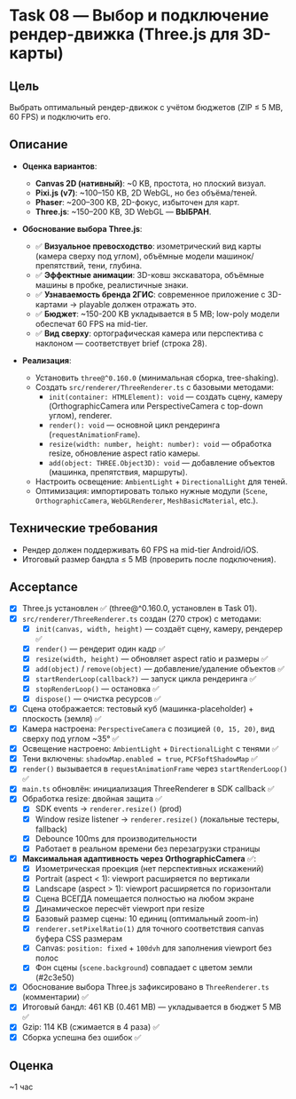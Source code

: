# Task 08 — Выбор и подключение рендер-движка (Three.js для 3D-карты)

## Цель
Выбрать оптимальный рендер-движок с учётом бюджетов (ZIP ≤ 5 MB, 60 FPS) и подключить его.

## Описание
- **Оценка вариантов**:
  - **Canvas 2D (нативный)**: ~0 KB, простота, но плоский визуал.
  - **Pixi.js (v7)**: ~100–150 KB, 2D WebGL, но без объёма/теней.
  - **Phaser**: ~200–300 KB, 2D-фокус, избыточен для карт.
  - **Three.js**: ~150–200 KB, 3D WebGL — **ВЫБРАН**.

- **Обоснование выбора Three.js**:
  - ✅ **Визуальное превосходство**: изометрический вид карты (камера сверху под углом), объёмные модели машинок/препятствий, тени, глубина.
  - ✅ **Эффектные анимации**: 3D-ковш экскаватора, объёмные машины в пробке, реалистичные знаки.
  - ✅ **Узнаваемость бренда 2ГИС**: современное приложение с 3D-картами → playable должен отражать это.
  - ✅ **Бюджет**: ~150-200 KB укладывается в 5 MB; low-poly модели обеспечат 60 FPS на mid-tier.
  - ✅ **Вид сверху**: ортографическая камера или перспектива с наклоном — соответствует brief (строка 28).

- **Реализация**:
  - Установить `three@^0.160.0` (минимальная сборка, tree-shaking).
  - Создать `src/renderer/ThreeRenderer.ts` с базовыми методами:
    - `init(container: HTMLElement): void` — создать сцену, камеру (OrthographicCamera или PerspectiveCamera с top-down углом), renderer.
    - `render(): void` — основной цикл рендеринга (`requestAnimationFrame`).
    - `resize(width: number, height: number): void` — обработка resize, обновление aspect ratio камеры.
    - `add(object: THREE.Object3D): void` — добавление объектов (машинка, препятствия, маршруты).
  - Настроить освещение: `AmbientLight` + `DirectionalLight` для теней.
  - Оптимизация: импортировать только нужные модули (`Scene`, `OrthographicCamera`, `WebGLRenderer`, `MeshBasicMaterial`, etc.).

## Технические требования
- Рендер должен поддерживать 60 FPS на mid-tier Android/iOS.
- Итоговый размер бандла ≤ 5 MB (проверить после подключения).

## Acceptance
- [x] Three.js установлен ✅ (three@^0.160.0, установлен в Task 01).
- [x] `src/renderer/ThreeRenderer.ts` создан (270 строк) с методами:
  - [x] `init(canvas, width, height)` — создаёт сцену, камеру, рендерер ✅
  - [x] `render()` — рендерит один кадр ✅
  - [x] `resize(width, height)` — обновляет aspect ratio и размеры ✅
  - [x] `add(object)` / `remove(object)` — добавление/удаление объектов ✅
  - [x] `startRenderLoop(callback?)` — запуск цикла рендеринга ✅
  - [x] `stopRenderLoop()` — остановка ✅
  - [x] `dispose()` — очистка ресурсов ✅
- [x] Сцена отображается: тестовый куб (машинка-placeholder) + плоскость (земля) ✅
- [x] Камера настроена: `PerspectiveCamera` с позицией `(0, 15, 20)`, вид сверху под углом ~35° ✅
- [x] Освещение настроено: `AmbientLight` + `DirectionalLight` с тенями ✅
- [x] Тени включены: `shadowMap.enabled = true`, `PCFSoftShadowMap` ✅
- [x] `render()` вызывается в `requestAnimationFrame` через `startRenderLoop()` ✅
- [x] `main.ts` обновлён: инициализация ThreeRenderer в SDK callback ✅
- [x] Обработка resize: двойная защита ✅
  - [x] SDK events → `renderer.resize()` (prod)
  - [x] Window resize listener → `renderer.resize()` (локальные тестеры, fallback)
  - [x] Debounce 100ms для производительности
  - [x] Работает в реальном времени без перезагрузки страницы
- [x] **Максимальная адаптивность через OrthographicCamera** ✅:
  - [x] Изометрическая проекция (нет перспективных искажений)
  - [x] Portrait (aspect < 1): viewport расширяется по вертикали
  - [x] Landscape (aspect > 1): viewport расширяется по горизонтали
  - [x] Сцена ВСЕГДА помещается полностью на любом экране
  - [x] Динамическое пересчёт viewport при resize
  - [x] Базовый размер сцены: 10 единиц (оптимальный zoom-in)
  - [x] `renderer.setPixelRatio(1)` для точного соответствия canvas буфера CSS размерам
  - [x] Canvas: `position: fixed` + `100dvh` для заполнения viewport без полос
  - [x] Фон сцены (`scene.background`) совпадает с цветом земли (#2c3e50)
- [x] Обоснование выбора Three.js зафиксировано в `ThreeRenderer.ts` (комментарии) ✅
- [x] Итоговый бандл: 461 KB (0.461 MB) — укладывается в бюджет 5 MB ✅
- [x] Gzip: 114 KB (сжимается в 4 раза) ✅
- [x] Сборка успешна без ошибок ✅

## Оценка
~1 час
